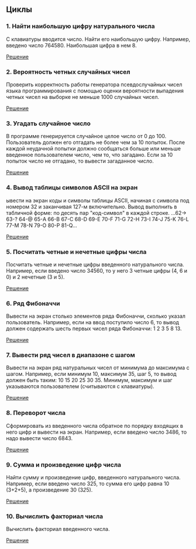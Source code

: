 
## Циклы
### 1. Найти наибольшую цифру натурального числа
С клавиатуры вводится число. Найти его наибольшую цифру. Например, введено число 764580. Наибольшая цифра в нем 8.

[Решение](http://jsfiddle.net/gh/get/library/pure/vlad-vs/jsPg/tree/master/homeWork/02_Cycles/02_Cycles_1_MaxNumber/)

### 2. Вероятность четных случайных чисел
Проверить корректность работы генератора псевдослучайных чисел языка программирования с помощью оценки вероятности выпадения четных чисел на выборке не меньше 1000 случайных чисел.

[Решение](http://jsfiddle.net/gh/get/library/pure/vlad-vs/jsPg/tree/master/homeWork/02_Cycles/02_Cycles_2_ProbabiliyOfAppearanceEvenNumbers/)

### 3. Угадать случайное число
В программе генерируется случайное целое число от 0 до 100. Пользователь должен его отгадать не более чем за 10 попыток. После каждой неудачной попытки должно сообщаться больше или меньше введенное пользователем число, чем то, что загадано. Если за 10 попыток число не отгадано, то вывести загаданное число.

[Решение](http://jsfiddle.net/gh/get/library/pure/vlad-vs/jsPg/tree/master/homeWork/02_Cycles/02_Cycles_3_GuessNumber/)

### 4. Вывод таблицы символов ASCII на экран
ывести на экран коды и символы таблицы ASCII, начиная с символа под номером 32 и заканчивая 127-м включительно. Вывод выполнить в табличной форме: по десять пар "код-символ" в каждой строке.
...62-> 63-? 64-@ 65-A 66-B 67-C 68-D 69-E 70-F 71-G 
72-H 73-I 74-J 75-K 76-L 77-M 78-N 79-O 80-P 81-Q...

[Решение](http://jsfiddle.net/gh/get/library/pure/vlad-vs/jsPg/tree/master/homeWork/02_Cycles/02_Cycles_4_TableASCII/)

### 5. Посчитать четные и нечетные цифры числа
Посчитать четные и нечетные цифры введенного натурального числа. Например, если введено число 34560, то у него 3 четные цифры (4, 6 и 0) и 2 нечетные (3 и 5).

[Решение](http://jsfiddle.net/gh/get/library/pure/vlad-vs/jsPg/tree/master/homeWork/02_Cycles/02_Cycles_5_EvenAndNotEavenNumbers/)

### 6. Ряд Фибоначчи
Вывести на экран столько элементов ряда Фибоначчи, сколько указал пользователь. Например, если на ввод поступило число 6, то вывод должен содержать шесть первых чисел ряда Фибоначчи: 1 2 3 5 8 13.

[Решение](http://jsfiddle.net/gh/get/library/pure/vlad-vs/jsPg/tree/master/homeWork/02_Cycles/02_Cycles_6_Fibonachi/)

### 7. Вывести ряд чисел в диапазоне с шагом
Вывести на экран ряд натуральных чисел от минимума до максимума с шагом. Например, если минимум 10, максимум 35, шаг 5, то вывод должен быть таким: 10 15 20 25 30 35. Минимум, максимум и шаг указываются пользователем (считываются с клавиатуры).

[Решение](http://jsfiddle.net/gh/get/library/pure/vlad-vs/jsPg/tree/master/homeWork/02_Cycles/02_Cycles_7_NumbersByStep/)

### 8. Переворот числа
Сформировать из введенного числа обратное по порядку входящих в него цифр и вывести на экран. Например, если введено число 3486, то надо вывести число 6843.

[Решение](http://jsfiddle.net/gh/get/library/pure/vlad-vs/jsPg/tree/master/homeWork/02_Cycles/02_Cycles_8_ReverseNumbers/)

### 9. Сумма и произведение цифр числа
Найти сумму и произведение цифр, введенного натурального числа. Например, если введено число 325, то сумма его цифр равна 10 (3+2+5), а произведение 30 (3*2*5).

[Решение](http://jsfiddle.net/gh/get/library/pure/vlad-vs/jsPg/tree/master/homeWork/02_Cycles/02_Cycles_9_SamAndMultiplication/)

### 10. Вычислить факториал числа
Вычислить факториал введенного числа.

[Решение](http://jsfiddle.net/gh/get/library/pure/vlad-vs/jsPg/tree/master/homeWork/02_Cycles/02_Cycles_10_Factorial/)
